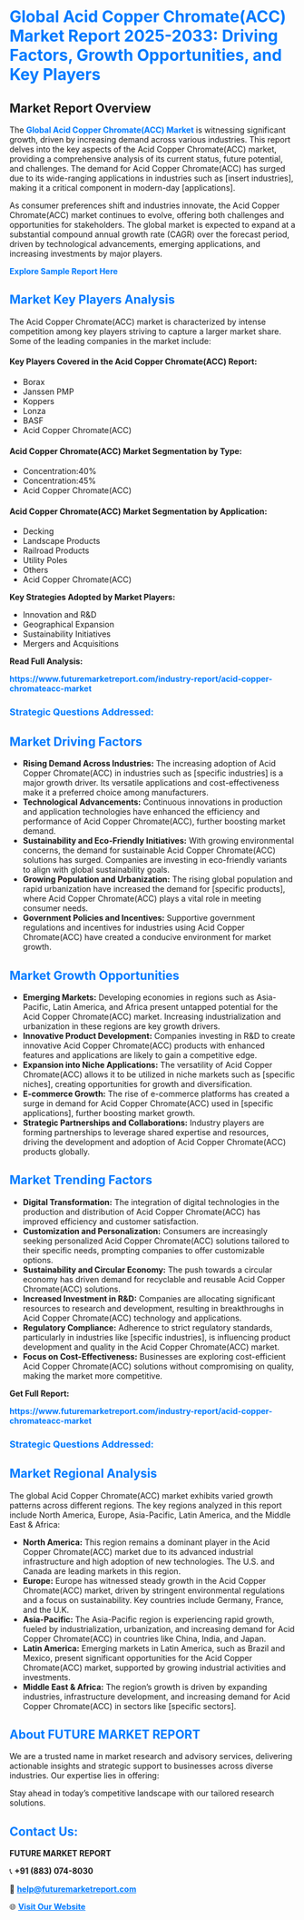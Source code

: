 <h1 style="color: #007BFF;">Global Acid Copper Chromate(ACC) Market Report 2025-2033: Driving Factors, Growth Opportunities, and Key Players</h1>

<section id="overview">
<h2>Market Report Overview</h2>
<p>The <a href="https://www.futuremarketreport.com/industry-report/acid-copper-chromateacc-market" style="color: #007BFF; text-decoration: none;"><strong>Global Acid Copper Chromate(ACC) Market</strong></a> is witnessing significant growth, driven by increasing demand across various industries. This report delves into the key aspects of the Acid Copper Chromate(ACC) market, providing a comprehensive analysis of its current status, future potential, and challenges. The demand for Acid Copper Chromate(ACC) has surged due to its wide-ranging applications in industries such as [insert industries], making it a critical component in modern-day [applications].</p>
<p>As consumer preferences shift and industries innovate, the Acid Copper Chromate(ACC) market continues to evolve, offering both challenges and opportunities for stakeholders. The global market is expected to expand at a substantial compound annual growth rate (CAGR) over the forecast period, driven by technological advancements, emerging applications, and increasing investments by major players.</p>
</section>

<section id="overview">
<p><a href="https://www.futuremarketreport.com/request-sample/reportId=98832" style="color: #007BFF; text-decoration: none;"><strong>Explore Sample Report Here</strong></a></p>
</section>

<section id="key-players">
<h2 style="color: #007BFF;">Market Key Players Analysis</h2>
<p>The Acid Copper Chromate(ACC) market is characterized by intense competition among key players striving to capture a larger market share. Some of the leading companies in the market include:</p>
<h4>Key Players Covered in the Acid Copper Chromate(ACC) Report:</h4>
<ul><li>Borax</li><li>Janssen PMP</li><li>Koppers</li><li>Lonza</li><li>BASF</li><li>Acid Copper Chromate(ACC)</li></ul>
<h4>Acid Copper Chromate(ACC) Market Segmentation by Type:</h4>
<ul><li>Concentration:40%</li><li>Concentration:45%</li><li>Acid Copper Chromate(ACC)</li></ul>

<h4>Acid Copper Chromate(ACC) Market Segmentation by Application:</h4>
<ul><li>Decking</li><li>Landscape Products</li><li>Railroad Products</li><li>Utility Poles</li><li>Others</li><li>Acid Copper Chromate(ACC)</li></ul>
<p><strong>Key Strategies Adopted by Market Players:</strong></p>
<ul>
<li>Innovation and R&D</li>
<li>Geographical Expansion</li>
<li>Sustainability Initiatives</li>
<li>Mergers and Acquisitions</li>
</ul>
</section>

<section>
<p><strong>Read Full Analysis: </strong></p><a href="https://www.futuremarketreport.com/industry-report/acid-copper-chromateacc-market" style="color: #007BFF; text-decoration: none;"><strong>https://www.futuremarketreport.com/industry-report/acid-copper-chromateacc-market</strong></a>
<h3 style="color: #007BFF;">Strategic Questions Addressed:</h3>
</section>

<section id="driving-factors">
<h2 style="color: #007BFF;">Market Driving Factors</h2>
<ul>
<li><strong>Rising Demand Across Industries:</strong> The increasing adoption of Acid Copper Chromate(ACC) in industries such as [specific industries] is a major growth driver. Its versatile applications and cost-effectiveness make it a preferred choice among manufacturers.</li>
<li><strong>Technological Advancements:</strong> Continuous innovations in production and application technologies have enhanced the efficiency and performance of Acid Copper Chromate(ACC), further boosting market demand.</li>
<li><strong>Sustainability and Eco-Friendly Initiatives:</strong> With growing environmental concerns, the demand for sustainable Acid Copper Chromate(ACC) solutions has surged. Companies are investing in eco-friendly variants to align with global sustainability goals.</li>
<li><strong>Growing Population and Urbanization:</strong> The rising global population and rapid urbanization have increased the demand for [specific products], where Acid Copper Chromate(ACC) plays a vital role in meeting consumer needs.</li>
<li><strong>Government Policies and Incentives:</strong> Supportive government regulations and incentives for industries using Acid Copper Chromate(ACC) have created a conducive environment for market growth.</li>
</ul>
</section>

<section id="growth-opportunities">
<h2 style="color: #007BFF;">Market Growth Opportunities</h2>
<ul>
<li><strong>Emerging Markets:</strong> Developing economies in regions such as Asia-Pacific, Latin America, and Africa present untapped potential for the Acid Copper Chromate(ACC) market. Increasing industrialization and urbanization in these regions are key growth drivers.</li>
<li><strong>Innovative Product Development:</strong> Companies investing in R&D to create innovative Acid Copper Chromate(ACC) products with enhanced features and applications are likely to gain a competitive edge.</li>
<li><strong>Expansion into Niche Applications:</strong> The versatility of Acid Copper Chromate(ACC) allows it to be utilized in niche markets such as [specific niches], creating opportunities for growth and diversification.</li>
<li><strong>E-commerce Growth:</strong> The rise of e-commerce platforms has created a surge in demand for Acid Copper Chromate(ACC) used in [specific applications], further boosting market growth.</li>
<li><strong>Strategic Partnerships and Collaborations:</strong> Industry players are forming partnerships to leverage shared expertise and resources, driving the development and adoption of Acid Copper Chromate(ACC) products globally.</li>
</ul>
</section>

<section id="trending-factors">
<h2 style="color: #007BFF;">Market Trending Factors</h2>
<ul>
<li><strong>Digital Transformation:</strong> The integration of digital technologies in the production and distribution of Acid Copper Chromate(ACC) has improved efficiency and customer satisfaction.</li>
<li><strong>Customization and Personalization:</strong> Consumers are increasingly seeking personalized Acid Copper Chromate(ACC) solutions tailored to their specific needs, prompting companies to offer customizable options.</li>
<li><strong>Sustainability and Circular Economy:</strong> The push towards a circular economy has driven demand for recyclable and reusable Acid Copper Chromate(ACC) solutions.</li>
<li><strong>Increased Investment in R&D:</strong> Companies are allocating significant resources to research and development, resulting in breakthroughs in Acid Copper Chromate(ACC) technology and applications.</li>
<li><strong>Regulatory Compliance:</strong> Adherence to strict regulatory standards, particularly in industries like [specific industries], is influencing product development and quality in the Acid Copper Chromate(ACC) market.</li>
<li><strong>Focus on Cost-Effectiveness:</strong> Businesses are exploring cost-efficient Acid Copper Chromate(ACC) solutions without compromising on quality, making the market more competitive.</li>
</ul>
</section>

<section>
<p><strong>Get Full Report: </strong></p><a href="https://www.futuremarketreport.com/industry-report/acid-copper-chromateacc-market" style="color: #007BFF; text-decoration: none;"><strong>https://www.futuremarketreport.com/industry-report/acid-copper-chromateacc-market</strong></a>
<h3 style="color: #007BFF;">Strategic Questions Addressed:</h3>
</section>


<section id="regional-analysis">
<h2 style="color: #007BFF;">Market Regional Analysis</h2>
<p>The global Acid Copper Chromate(ACC) market exhibits varied growth patterns across different regions. The key regions analyzed in this report include North America, Europe, Asia-Pacific, Latin America, and the Middle East & Africa:</p>
<ul>
<li><strong>North America:</strong> This region remains a dominant player in the Acid Copper Chromate(ACC) market due to its advanced industrial infrastructure and high adoption of new technologies. The U.S. and Canada are leading markets in this region.</li>
<li><strong>Europe:</strong> Europe has witnessed steady growth in the Acid Copper Chromate(ACC) market, driven by stringent environmental regulations and a focus on sustainability. Key countries include Germany, France, and the U.K.</li>
<li><strong>Asia-Pacific:</strong> The Asia-Pacific region is experiencing rapid growth, fueled by industrialization, urbanization, and increasing demand for Acid Copper Chromate(ACC) in countries like China, India, and Japan.</li>
<li><strong>Latin America:</strong> Emerging markets in Latin America, such as Brazil and Mexico, present significant opportunities for the Acid Copper Chromate(ACC) market, supported by growing industrial activities and investments.</li>
<li><strong>Middle East & Africa:</strong> The region’s growth is driven by expanding industries, infrastructure development, and increasing demand for Acid Copper Chromate(ACC) in sectors like [specific sectors].</li>
</ul>
</section>

<footer>
<h2 style="color: #007BFF;">About FUTURE MARKET REPORT</h2>
<p>We are a trusted name in market research and advisory services, delivering actionable insights and strategic support to businesses across diverse industries. Our expertise lies in offering:</p>

<p>Stay ahead in today’s competitive landscape with our tailored research solutions.</p>

<h2 style="color: #007BFF;">Contact Us:</h2>
<p><strong>FUTURE MARKET REPORT</strong></p>
<p>📞 <strong>+91 (883) 074-8030</strong></p>
<p>📧 <strong><a href="mailto:help@futuremarketreport.com" style="color: #007BFF;">help@futuremarketreport.com</a></strong></p>
<p>🌐 <strong><a href="https://www.futuremarketreport.com/" style="color: #007BFF;">Visit Our Website</a></strong></p>
</footer>